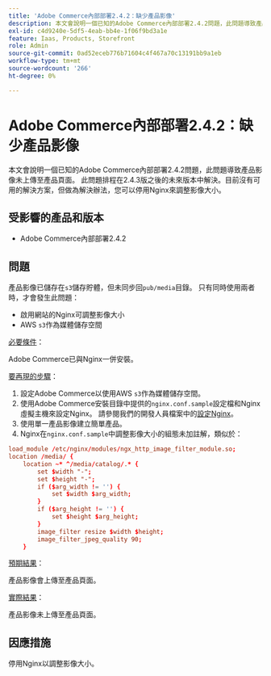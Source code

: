 ```yaml
---
title: 'Adobe Commerce內部部署2.4.2：缺少產品影像'
description: 本文會說明一個已知的Adobe Commerce內部部署2.4.2問題，此問題導致產品影像未上傳至產品頁面。 此問題排程在2.4.3版之後的未來版本中解決。目前沒有可用的解決方案，但做為解決辦法，您可以停用Nginx來調整影像大小。
exl-id: c4d9240e-5df5-4eab-bb4e-1f06f9bd3a1e
feature: Iaas, Products, Storefront
role: Admin
source-git-commit: 0ad52eceb776b71604c4f467a70c13191bb9a1eb
workflow-type: tm+mt
source-wordcount: '266'
ht-degree: 0%

---
```


# Adobe Commerce內部部署2.4.2：缺少產品影像

本文會說明一個已知的Adobe Commerce內部部署2.4.2問題，此問題導致產品影像未上傳至產品頁面。 此問題排程在2.4.3版之後的未來版本中解決。目前沒有可用的解決方案，但做為解決辦法，您可以停用Nginx來調整影像大小。

## 受影響的產品和版本

* Adobe Commerce內部部署2.4.2

## 問題

產品影像已儲存在`s3`儲存貯體，但未同步回`pub/media`目錄。 只有同時使用兩者時，才會發生此問題：

* 啟用網站的Nginx可調整影像大小
* AWS `s3`作為媒體儲存空間

<u>必要條件</u>：

Adobe Commerce已與Nginx一併安裝。

<u>要再現的步驟</u>：

1. 設定Adobe Commerce以使用AWS `s3`作為媒體儲存空間。
1. 使用Adobe Commerce安裝目錄中提供的`nginx.conf.sample`設定檔和Nginx虛擬主機來設定Nginx。 請參閱我們的開發人員檔案中的[設定Nginx](https://devdocs.magento.com/guides/v2.4/install-gde/prereq/nginx.html#configure-nginx-ubuntu)。
1. 使用單一產品影像建立簡單產品。
1. Nginx在`nginx.conf.sample`中調整影像大小的組態未加註解，類似於：

```conf
load_module /etc/nginx/modules/ngx_http_image_filter_module.so;
location /media/ {
    location ~* ^/media/catalog/.* {
        set $width "-";
        set $height "-";
        if ($arg_width != '') {
            set $width $arg_width;
        }
        if ($arg_height != '') {
            set $height $arg_height;
        }
        image_filter resize $width $height;
        image_filter_jpeg_quality 90;
    }
```

<u>預期結果</u>：

產品影像會上傳至產品頁面。

<u>實際結果</u>：

產品影像未上傳至產品頁面。

## 因應措施

停用Nginx以調整影像大小。
